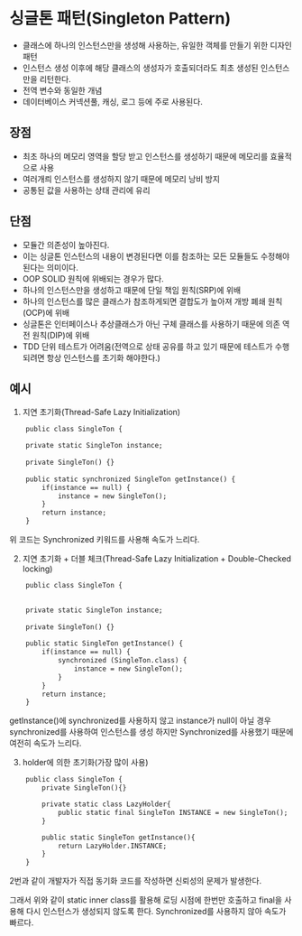 # 싱글톤 패턴(Singleton Pattern)
- 클래스에 하나의 인스턴스만을 생성해 사용하는, 유일한 객체를 만들기 위한 디자인 패턴
- 인스턴스 생성 이후에 해당 클래스의 생성자가 호출되더라도 최초 생성된 인스턴스만을 리턴한다.
- 전역 변수와 동일한 개념
- 데이터베이스 커넥션풀, 캐싱, 로그 등에 주로 사용된다.

## 장점
- 최초 하나의 메모리 영역을 할당 받고 인스턴스를 생성하기 때문에 메모리를 효율적으로 사용
- 여러개릐 인스턴스를 생성하지 않기 때문에 메모리 낭비 방지
- 공통된 값을 사용하는 상태 관리에 유리

## 단점
- 모듈간 의존성이 높아진다. 
- 이는 싱글톤 인스턴스의 내용이 변경된다면 이를 참조하는 모든 모듈들도 수정해야 된다는 의미이다.
- OOP SOLID 원칙에 위배되는 경우가 많다.
- 하나의 인스턴스만을 생성하고 때문에 단일 책임 원칙(SRP)에 위배
- 하나의 인스턴스를 많은 클래스가 참조하게되면 결합도가 높아져 개방 폐쇄 원칙(OCP)에 위배
- 싱글톤은 인터페이스나 추상클래스가 아닌 구체 클래스를 사용하기 때문에 의존 역전 원칙(DIP)에 위배
- TDD 단위 테스트가 어려움(전역으로 상태 공유를 하고 있기 때문에 테스트가 수행되려면 항상 인스턴스를 초기화 해야한다.)

## 예시
1. 지연 초기화(Thread-Safe Lazy Initialization)
```html
    public class SingleTon {

    private static SingleTon instance;
    
    private SingleTon() {}
    
    public static synchronized SingleTon getInstance() {
    	if(instance == null) {
            instance = new SingleTon();
    	}
    	return instance;
    }
```
위 코드는 Synchronized 키워드를 사용해 속도가 느리다.

2. 지연 초기화 + 더블 체크(Thread-Safe Lazy Initialization + Double-Checked locking)
```html
    public class SingleTon {

    
    private static SingleTon instance;
    
    private SingleTon() {}
    
    public static SingleTon getInstance() {
    	if(instance == null) {
    		synchronized (SingleTon.class) {
				instance = new SingleTon();
			}
    	}
    	return instance;
    }
```
getInstance()에 synchronized를 사용하지 않고 instance가 null이 아닐 경우 synchronized를 사용하여 인스턴스를 생성
하지만 Synchronized를 사용했기 때문에 여전히 속도가 느리다.

3. holder에 의한 초기화(가장 많이 사용)
```html
    public class SingleTon {
        private SingleTon(){}

        private static class LazyHolder{
            public static final SingleTon INSTANCE = new SingleTon();
        }

        public static SingleTon getInstance(){
            return LazyHolder.INSTANCE;
        }
    }
```
2번과 같이 개발자가 직접 동기화 코드를 작성하면 신뢰성의 문제가 발생한다.

그래서 위와 같이 static inner class를 활용해 로딩 시점에 한번만 호출하고 final을 사용해 다시 인스턴스가 생성되지 않도록 한다.
Synchronized를 사용하지 않아 속도가 빠르다.